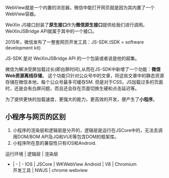 WebView就是一个内置的浏览器，微信中能打开网页就是因为其内置了一个WebView容器。

WeiXin JS接口封装了**原生接口**作为**微信原生接口**提供给我们进行调用。WeiXinJSBridge API就属于其中的一个接口。

2015年，微信发布了一整套网页开发工具：JS-SDK.(SDK = software development kit)

JS-SDK 是对 WeiXinJSBridge API 的一个包装或者说是他的超集。

微信为解决受屏加载过长(即白屏时间),从而在JS-SDK中新增了一个功能：**微信Web资源离线存储**。
这个功能只针对公众号中的文章，将这些文章中的静态资源存储在微信本地，每个公众号最多可缓存5M.
但是对于CSS，JS加载过多的页面时，还是会有白屏问题，而且还会存在页面切换生硬和点击延迟等。

为了提供更快的加载速度，更强大的能力，更高效的开发，便产生了**小程序**。

## 小程序与网页的区别
1. 小程序的渲染层和逻辑层是分开的，逻辑层是运行在JSCore中的，无法去调用DOM/BOM API及JQ和VUE等包含DOM的框架库。
2. 小程序所在意的兼容性只有IOS和Android.
 
运行环境 | 逻辑层 | 渲染层 
-  | - | - 
IOS     | JSCore | WKWebView 
Android |  V8    | Chromium  
开发工具 | NWJS   | chrome webview 




